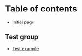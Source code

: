 # Table of contents

* [Initial page](README.md)

## Test group

* [Test example](test-group/test-example.md)

